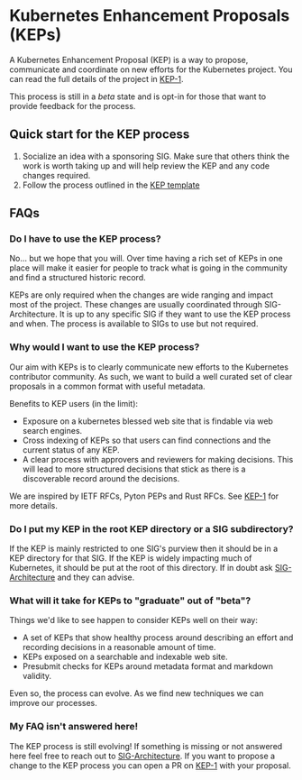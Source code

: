 # Kubernetes Enhancement Proposals (KEPs)

A Kubernetes Enhancement Proposal (KEP) is a way to propose, communicate and coordinate on new efforts for the Kubernetes project.
You can read the full details of the project in [KEP-1](0001-kubernetes-enhancement-proposal-process.md).

This process is still in a _beta_ state and is opt-in for those that want to provide feedback for the process.

## Quick start for the KEP process

1. Socialize an idea with a sponsoring SIG.
   Make sure that others think the work is worth taking up and will help review the KEP and any code changes required.
2. Follow the process outlined in the [KEP template](0000-kep-template.md)

## FAQs

### Do I have to use the KEP process?

No... but we hope that you will.
Over time having a rich set of KEPs in one place will make it easier for people to track what is going in the community and find a structured historic record.

KEPs are only required when the changes are wide ranging and impact most of the project.
These changes are usually coordinated through SIG-Architecture.
It is up to any specific SIG if they want to use the KEP process and when.
The process is available to SIGs to use but not required.

### Why would I want to use the KEP process?

Our aim with KEPs is to clearly communicate new efforts to the Kubernetes contributor community.
As such, we want to build a well curated set of clear proposals in a common format with useful metadata.

Benefits to KEP users (in the limit):
* Exposure on a kubernetes blessed web site that is findable via web search engines.
* Cross indexing of KEPs so that users can find connections and the current status of any KEP.
* A clear process with approvers and reviewers for making decisions.
  This will lead to more structured decisions that stick as there is a discoverable record around the decisions.

We are inspired by IETF RFCs, Pyton PEPs and Rust RFCs.
See [KEP-1](0001-kubernetes-enhancement-proposal-process.md) for more details.

### Do I put my KEP in the root KEP directory or a SIG subdirectory?

If the KEP is mainly restricted to one SIG's purview then it should be in a KEP directory for that SIG.
If the KEP is widely impacting much of Kubernetes, it should be put at the root of this directory.
If in doubt ask [SIG-Architecture](../sig-architecture/README.md) and they can advise.

### What will it take for KEPs to "graduate" out of "beta"?

Things we'd like to see happen to consider KEPs well on their way:
* A set of KEPs that show healthy process around describing an effort and recording decisions in a reasonable amount of time.
* KEPs exposed on a searchable and indexable web site.
* Presubmit checks for KEPs around metadata format and markdown validity.

Even so, the process can evolve. As we find new techniques we can improve our processes.

### My FAQ isn't answered here!

The KEP process is still evolving!
If something is missing or not answered here feel free to reach out to [SIG-Architecture](../sig-architecture/README.md).
If you want to propose a change to the KEP process you can open a PR on [KEP-1](0001-kubernetes-enhancement-proposal-process.md) with your proposal.
